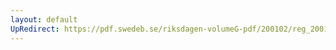 ```yaml
---
layout: default
UpRedirect: https://pdf.swedeb.se/riksdagen-volumeG-pdf/200102/reg_200102/reg_200102_0481.pdf
---
```


